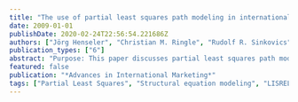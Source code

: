 ```yaml
---
title: "The use of partial least squares path modeling in international marketing"
date: 2009-01-01
publishDate: 2020-02-24T22:56:54.221686Z
authors: ["Jörg Henseler", "Christian M. Ringle", "Rudolf R. Sinkovics"]
publication_types: ["6"]
abstract: "Purpose: This paper discusses partial least squares path modeling (PLS), a powerful structural equation modeling technique for research on international marketing. While a significant body of research provides guidance for the use of covariance-based structural equation modeling (CBSEM) in international marketing, there are no subject-specific guidelines for the use of PLS so far. / Methodology/approach: A literature review of the use of PLS in international marketing reveals the increasing application of this methodology. / Findings: This paper reveals the strengths and weaknesses of PLS in the context of research on international marketing, and provides guidance for multi-group analysis. / Originality/value of paper: The paper assists researchers in making well-grounded decisions regarding the application of PLS in certain research situations and provides specific implications for an appropriate application of the methodology."
featured: false
publication: "*Advances in International Marketing*"
tags: ["Partial Least Squares", "Structural equation modeling", "LISREL", "bootstrap", "multi-group analysis"]
---
```


